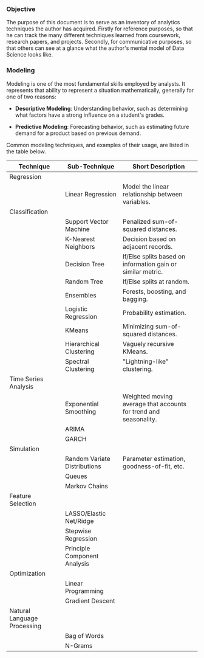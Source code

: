 ### Objective

The purpose of this document is to serve as an inventory of analytics techniques the author has acquired. Firstly for reference purposes, so that he can track the many different techniques learned from coursework, research papers, and projects. Secondly, for communicative purposes, so that others can see at a glance what the author's mental model of Data Science looks like.

### Modeling 

Modeling is one of the most fundamental skills employed by analysts. It represents that ability to represent a situation mathematically, generally for one of two reasons:

* **Descriptive Modeling**: Understanding behavior, such as determining what factors have a strong influence on a student's grades.

* **Predictive Modeling**: Forecasting behavior, such as estimating future demand for a product based on previous demand.

Common modeling techniques, and examples of their usage, are listed in the table below. 

| Technique                   | Sub-Technique                | Short Description                                                |
| --------------------------- | ---------------------------- | ---------------------------------------------------------------- |
| Regression                  |                              |                                                                  |
|                             | Linear Regression            | Model the linear relationship between variables.                 |
| Classification              |                              |                                                                  |
|                             | Support Vector Machine       | Penalized sum-of-squared distances.                              |
|                             | K-Nearest Neighbors          | Decision based on adjacent records.                              |
|                             | Decision Tree                | If/Else splits based on information gain or similar metric.      |
|                             | Random Tree                  | If/Else splits at random.                                        |
|                             | Ensembles                    | Forests, boosting, and bagging.                                  |
|                             | Logistic Regression          | Probability estimation.                                          |
|                             | KMeans                       | Minimizing sum-of-squared distances.                             |
|                             | Hierarchical Clustering      | Vaguely recursive KMeans.                                        |
|                             | Spectral Clustering          | "Lightning-like" clustering.                                     |
| Time Series Analysis        |                              |                                                                  |
|                             | Exponential Smoothing        | Weighted moving average that accounts for trend and seasonality. |
|                             | ARIMA                        |                                                                  |
|                             | GARCH                        |                                                                  |
| Simulation                  |                              |                                                                  |
|                             | Random Variate Distributions | Parameter estimation, goodness-of-fit, etc.                      |
|                             | Queues                       |                                                                  |
|                             | Markov Chains                |                                                                  |
| Feature Selection           |                              |                                                                  |
|                             | LASSO/Elastic Net/Ridge      |                                                                  |
|                             | Stepwise Regression          |                                                                  |
|                             | Principle Component Analysis |                                                                  |
| Optimization                |                              |                                                                  |
|                             | Linear Programming           |                                                                  |
|                             | Gradient Descent             |                                                                  |
| Natural Language Processing |                              |                                                                  |
|                             | Bag of Words                 |                                                                  |
|                             | N-Grams                      |                                                                  |




